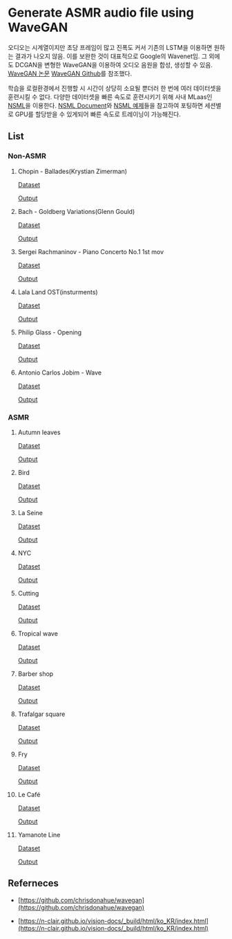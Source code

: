 # Generate ASMR audio file using WaveGAN
  오디오는 시계열이지만 초당 프레임이 많고 진폭도 커서 기존의 LSTM을 이용하면 원하는 결과가 나오지 않음. 이를 보완한 것이 대표적으로 Google의 Wavenet임.
  그 외에도 DCGAN을 변형한 WaveGAN을 이용하여 오디오 음원을 합성, 생성할 수 있음. [WaveGAN 논문](https://arxiv.org/pdf/1802.04208.pdf) [WaveGAN Github](https://github.com/chrisdonahue/wavegan)를 참조했다.
  
  학습을 로컬환경에서 진행할 시 시간이 상당히 소요될 뿐더러 한 번에 여러 데이터셋을 훈련시킬 수 없다. 다양한 데이터셋을 빠른 속도로 훈련시키기 위해 사내 MLaas인 [NSML](https://nsml.navercorp.com/)을 이용한다. [NSML Document](https://pages.oss.navercorp.com/nsml/docs.nsml/_build/html/ko_KR/index.html)와 [NSML 예제](https://oss.navercorp.com/nsml/nsml-examples)들을 참고하여 포팅하면 세션별로 GPU를 할당받을 수 있게되어 빠른 속도로 트레이닝이 가능해진다.


## List

### Non-ASMR

  1. Chopin - Ballades(Krystian Zimerman)
  
     [Dataset](https://www.youtube.com/watch?v=Nhd9ymDZ8L0) 
     
     [Output](https://soundcloud.com/pzlambhjdu8z/mix-by-audio-joiner-com-5)
    

  2. Bach - Goldberg Variations(Glenn Gould)

      [Dataset](https://www.youtube.com/watch?v=Ah392lnFHxM) 
   
      [Output](https://soundcloud.com/pzlambhjdu8z/mix-by-audio-joiner-com-2)
  
  3. Sergei Rachmaninov - Piano Concerto No.1 1st mov
   
      [Dataset](https://www.youtube.com/watch?v=PSJdLkN8Ki4)
      
      [Output](https://soundcloud.com/pzlambhjdu8z/mix-by-audio-joiner-618814755)
 
  4. Lala Land OST(insturments)
  
      [Dataset](https://vibe.naver.com/album/1772995) 
     
      [Output](https://soundcloud.com/pzlambhjdu8z/mix-by-audio-joiner-com-1)
      
  
  5. Philip Glass - Opening
     
      [Dataset](https://www.youtube.com/watch?v=_2vRbNehGB0)
      
      [Output](https://soundcloud.com/pzlambhjdu8z/mix-by-audio-joiner-722086615)
      
      
  6. Antonio Carlos Jobim - Wave
  
      [Dataset](https://www.youtube.com/watch?v=a6KDpB6skA4)
      
      [Output](https://soundcloud.com/pzlambhjdu8z/mix-by-audio-joiner-com-7)
  
  
### ASMR
  
  1. Autumn leaves
  
      [Dataset](https://vibe.naver.com/search/tracks?query=%EB%82%99%EC%97%BD%20asmr)
      
      [Output](https://soundcloud.com/pzlambhjdu8z/mix-by-audio-joiner-com-6)
  
  2. Bird
  
      [Dataset](https://vibe.naver.com/search/tracks?query=%EC%83%88%20%EC%86%8C%EB%A6%AC)
      
      [Output](https://soundcloud.com/pzlambhjdu8z/mix-by-audio-joiner-com-4)
  
  3. La Seine
  
      [Dataset](https://www.youtube.com/watch?v=tQHWKK2spyg)
      
      [Output](https://soundcloud.com/pzlambhjdu8z/mix-by-audio-joiner-192132364)
  
  4. NYC
  
      [Dataset](https://www.youtube.com/watch?v=Mnx7-I-nv5E)
      
      [Output](https://soundcloud.com/pzlambhjdu8z/mix-by-audio-joiner-37923293)
  
  5. Cutting
  
      [Dataset](https://www.youtube.com/watch?v=IHfLqOto_50)
      
      [Output](https://soundcloud.com/pzlambhjdu8z/mix-by-audio-joiner-755274620)
  
  6. Tropical wave
  
      [Dataset](https://www.youtube.com/watch?v=-eXfXTA1P2M)
     
      [Output](https://soundcloud.com/pzlambhjdu8z/mix-by-audio-joiner-com-8)
      
  7. Barber shop
  
      [Dataset](https://www.youtube.com/watch?v=XgRnPbKA7ug)
       
      [Output](https://soundcloud.com/pzlambhjdu8z/mix-by-audio-joiner-833706113)
      
  8. Trafalgar square
  
      [Dataset](https://vibe.naver.com/track/27343933)
      
      [Output](https://soundcloud.com/pzlambhjdu8z/mix-by-audio-joiner-com-9)
  
  9. Fry
  
      [Dataset](https://www.youtube.com/watch?v=DDjqDaqV-Wc)
      
      [Output](https://soundcloud.com/pzlambhjdu8z/mix-by-audio-joiner-333615183)
      
  10. Le Café
  
      [Dataset](https://vibe.naver.com/album/3381589)
      
      [Output](https://soundcloud.com/pzlambhjdu8z/mix-by-audio-joiner-com-3)

  11. Yamanote Line
    
      [Dataset](https://www.youtube.com/watch?v=Rrg9tM6s80o) 
   
      [Output](https://soundcloud.com/pzlambhjdu8z/mix-by-audio-joiner-com)
      
      
  ## Referneces
  
  - [https://github.com/chrisdonahue/wavegan](https://github.com/chrisdonahue/wavegan)
  
  - [https://n-clair.github.io/vision-docs/_build/html/ko_KR/index.html](https://n-clair.github.io/vision-docs/_build/html/ko_KR/index.html)
